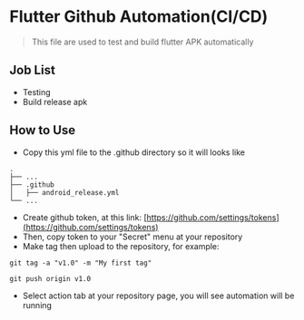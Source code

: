 # Flutter Github Automation(CI/CD)
> This file are used to test and build flutter APK automatically

## Job List
- Testing
- Build release apk

## How to Use
- Copy this yml file to the .github directory so it will looks like
```
.
├── ...
├── .github
│   ├── android_release.yml
└── ...
```
- Create github token, at this link: [https://github.com/settings/tokens](https://github.com/settings/tokens)
- Then, copy token to your "Secret" menu at your repository
- Make tag then upload to the repository, for example:
```
git tag -a "v1.0" -m "My first tag"
```
```
git push origin v1.0
```
- Select action tab at your repository page, you will see automation will be running